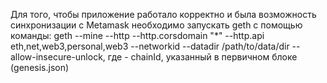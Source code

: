 Для того, чтобы приложение работало корректно и была возможность синхронизации с Metamask необходимо запускать geth c помощью команды:
geth --mine --http --http.corsdomain "*" --http.api eth,net,web3,personal,web3 --networkid <id> --datadir /path/to/data/dir --allow-insecure-unlock, 
    где <id> - chainId, указанный в первичном блоке (genesis.json)
    
